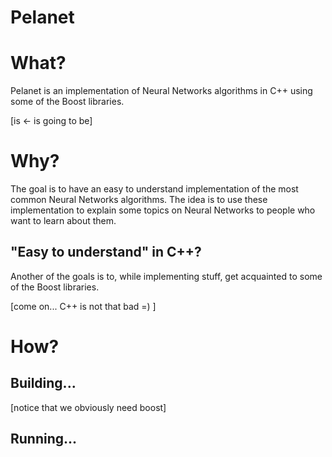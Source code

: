 # Pelanet

# What?

Pelanet is an implementation of Neural Networks algorithms in C++
using some of the Boost libraries.

[is <- is going to be]


# Why?

The goal is to have an easy to understand implementation of the most
common Neural Networks algorithms. The idea is to use these
implementation to explain some topics on Neural Networks to people who
want to learn about them.

## "Easy to understand" in C++?

Another of the goals is to, while implementing stuff, get acquainted
to some of the Boost libraries.

[come on... C++ is not that bad =) ]

# How?

## Building...

[notice that we obviously need boost]

## Running...



